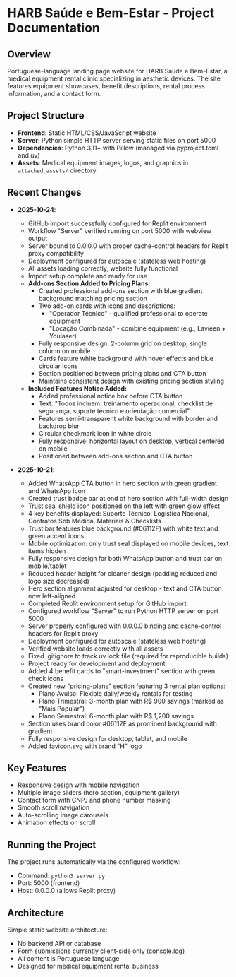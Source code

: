 # HARB Saúde e Bem-Estar - Project Documentation

## Overview
Portuguese-language landing page website for HARB Saúde e Bem-Estar, a medical equipment rental clinic specializing in aesthetic devices. The site features equipment showcases, benefit descriptions, rental process information, and a contact form.

## Project Structure
- **Frontend**: Static HTML/CSS/JavaScript website
- **Server**: Python simple HTTP server serving static files on port 5000
- **Dependencies**: Python 3.11+ with Pillow (managed via pyproject.toml and uv)
- **Assets**: Medical equipment images, logos, and graphics in `attached_assets/` directory

## Recent Changes
- **2025-10-24**: 
  - GitHub import successfully configured for Replit environment
  - Workflow "Server" verified running on port 5000 with webview output
  - Server bound to 0.0.0.0 with proper cache-control headers for Replit proxy compatibility
  - Deployment configured for autoscale (stateless web hosting)
  - All assets loading correctly, website fully functional
  - Import setup complete and ready for use
  - **Add-ons Section Added to Pricing Plans:**
    - Created professional add-ons section with blue gradient background matching pricing section
    - Two add-on cards with icons and descriptions:
      - "Operador Técnico" - qualified professional to operate equipment
      - "Locação Combinada" - combine equipment (e.g., Lavieen + Youlaser)
    - Fully responsive design: 2-column grid on desktop, single column on mobile
    - Cards feature white background with hover effects and blue circular icons
    - Section positioned between pricing plans and CTA button
    - Maintains consistent design with existing pricing section styling
  - **Included Features Notice Added:**
    - Added professional notice box before CTA button
    - Text: "Todos incluem: treinamento operacional, checklist de segurança, suporte técnico e orientação comercial"
    - Features semi-transparent white background with border and backdrop blur
    - Circular checkmark icon in white circle
    - Fully responsive: horizontal layout on desktop, vertical centered on mobile
    - Positioned between add-ons section and CTA button

- **2025-10-21**: 
  - Added WhatsApp CTA button in hero section with green gradient and WhatsApp icon
  - Created trust badge bar at end of hero section with full-width design
  - Trust seal shield icon positioned on the left with green glow effect
  - 4 key benefits displayed: Suporte Técnico, Logística Nacional, Contratos Sob Medida, Materiais & Checklists
  - Trust bar features blue background (#06112F) with white text and green accent icons
  - Mobile optimization: only trust seal displayed on mobile devices, text items hidden
  - Fully responsive design for both WhatsApp button and trust bar on mobile/tablet
  - Reduced header height for cleaner design (padding reduced and logo size decreased)
  - Hero section alignment adjusted for desktop - text and CTA button now left-aligned
  - Completed Replit environment setup for GitHub import
  - Configured workflow "Server" to run Python HTTP server on port 5000
  - Server properly configured with 0.0.0.0 binding and cache-control headers for Replit proxy
  - Deployment configured for autoscale (stateless web hosting)
  - Verified website loads correctly with all assets
  - Fixed .gitignore to track uv.lock file (required for reproducible builds)
  - Project ready for development and deployment
  - Added 4 benefit cards to "smart-investment" section with green check icons
  - Created new "pricing-plans" section featuring 3 rental plan options:
    - Plano Avulso: Flexible daily/weekly rentals for testing
    - Plano Trimestral: 3-month plan with R$ 900 savings (marked as "Mais Popular")
    - Plano Semestral: 6-month plan with R$ 1,200 savings
  - Section uses brand color #06112F as prominent background with gradient
  - Fully responsive design for desktop, tablet, and mobile
  - Added favicon.svg with brand "H" logo

## Key Features
- Responsive design with mobile navigation
- Multiple image sliders (hero section, equipment gallery)
- Contact form with CNPJ and phone number masking
- Smooth scroll navigation
- Auto-scrolling image carousels
- Animation effects on scroll

## Running the Project
The project runs automatically via the configured workflow:
- Command: `python3 server.py`
- Port: 5000 (frontend)
- Host: 0.0.0.0 (allows Replit proxy)

## Architecture
Simple static website architecture:
- No backend API or database
- Form submissions currently client-side only (console.log)
- All content is Portuguese language
- Designed for medical equipment rental business
